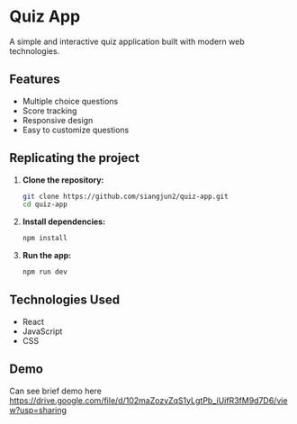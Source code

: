# Quiz App

A simple and interactive quiz application built with modern web technologies.

## Features

- Multiple choice questions
- Score tracking
- Responsive design
- Easy to customize questions

## Replicating the project

1. **Clone the repository:**

   ```bash
   git clone https://github.com/siangjun2/quiz-app.git
   cd quiz-app
   ```

2. **Install dependencies:**

   ```bash
   npm install
   ```

3. **Run the app:**
   ```bash
   npm run dev
   ```

## Technologies Used

- React
- JavaScript
- CSS

## Demo

Can see brief demo here https://drive.google.com/file/d/102maZozyZqS1yLgtPb_iUifR3fM9d7D6/view?usp=sharing
